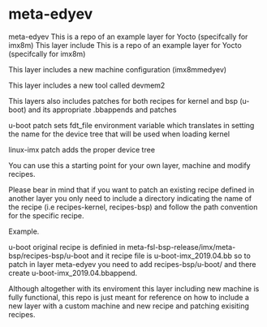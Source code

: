 # meta-edyev
meta-edyev  This is a repo of an example layer for Yocto (specifcally for imx8m)  This layer include
This is a repo of an example layer for Yocto (specifcally for imx8m)

This layer includes a new machine configuration (imx8mmedyev)

This layer includes a new tool called devmem2

This layers also includes patches for both recipes for kernel and bsp (u-boot) and its appropriate .bbappends and patches

u-boot patch sets fdt_file environment variable which translates in setting the name for the device tree that will be used when loading kernel

linux-imx patch adds the proper device tree

You can use this a starting point for your own layer, machine and modify recipes.

Please bear in mind that if you want to patch an existing recipe defined in another layer you only need to include a directory indicating the name of the recipe (i.e recipes-kernel, recipes-bsp) and follow the path convention for the specific recipe.

Example.

u-boot original recipe is definied in meta-fsl-bsp-release/imx/meta-bsp/recipes-bsp/u-boot and it recipe file is u-boot-imx_2019.04.bb so to patch in layer meta-edyev you need to add recipes-bsp/u-boot/ and there create u-boot-imx_2019.04.bbappend.

Although altogether with its enviroment this layer including new machine is fully functional, this repo is just meant for reference on how to include a new layer with a custom machine and new recipe and patching exisiting recipes.

